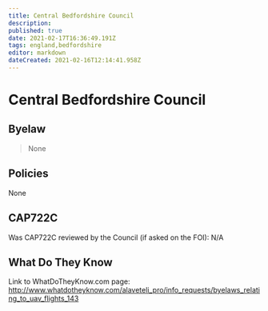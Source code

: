 ```yaml
---
title: Central Bedfordshire Council
description: 
published: true
date: 2021-02-17T16:36:49.191Z
tags: england,bedfordshire
editor: markdown
dateCreated: 2021-02-16T12:14:41.958Z
---
```


# Central Bedfordshire Council


## Byelaw
> None



## Policies
None

## CAP722C

Was CAP722C reviewed by the Council (if asked on the FOI): N/A

## What Do They Know

Link to WhatDoTheyKnow.com page:
http://www.whatdotheyknow.com/alaveteli_pro/info_requests/byelaws_relating_to_uav_flights_143

